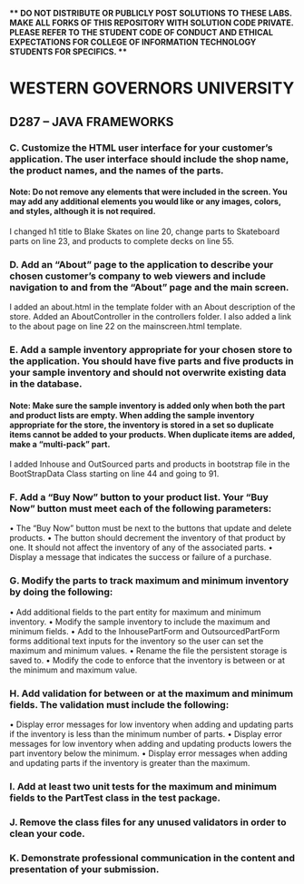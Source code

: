 <strong>** DO NOT DISTRIBUTE OR PUBLICLY POST SOLUTIONS TO THESE LABS. MAKE ALL FORKS OF THIS REPOSITORY WITH SOLUTION CODE PRIVATE. PLEASE REFER TO THE STUDENT CODE OF CONDUCT AND ETHICAL EXPECTATIONS FOR COLLEGE OF INFORMATION TECHNOLOGY STUDENTS FOR SPECIFICS. ** </strong>

# WESTERN GOVERNORS UNIVERSITY 
## D287 – JAVA FRAMEWORKS

### C.  Customize the HTML user interface for your customer’s application. The user interface should include the shop name, the product names, and the names of the parts.
#### Note: Do not remove any elements that were included in the screen. You may add any additional elements you would like or any images, colors, and styles, although it is not required.
I changed h1 title to Blake Skates on line 20, change parts to Skateboard parts on line 23, and products to complete decks on line 55.


### D.  Add an “About” page to the application to describe your chosen customer’s company to web viewers and include navigation to and from the “About” page and the main screen.
I added an about.html in the template folder with an About description of the store. Added an AboutController in the controllers folder.
I also added a link to the about page on line 22 on the mainscreen.html template.

### E.  Add a sample inventory appropriate for your chosen store to the application. You should have five parts and five products in your sample inventory and should not overwrite existing data in the database.
#### Note: Make sure the sample inventory is added only when both the part and product lists are empty. When adding the sample inventory appropriate for the store, the inventory is stored in a set so duplicate items cannot be added to your products. When duplicate items are added, make a “multi-pack” part.
I added Inhouse and OutSourced parts and products in bootstrap file in the BootStrapData Class starting on line 44 and going to 91. 

### F.  Add a “Buy Now” button to your product list. Your “Buy Now” button must meet each of the following parameters:
•  The “Buy Now” button must be next to the buttons that update and delete products.
• The button should decrement the inventory of that product by one. It should not affect the inventory of any of the associated parts.
•  Display a message that indicates the success or failure of a purchase.


### G.  Modify the parts to track maximum and minimum inventory by doing the following:
•  Add additional fields to the part entity for maximum and minimum inventory.
•  Modify the sample inventory to include the maximum and minimum fields.
•  Add to the InhousePartForm and OutsourcedPartForm forms additional text inputs for the inventory so the user can set the maximum and minimum values.
•  Rename the file the persistent storage is saved to.
•  Modify the code to enforce that the inventory is between or at the minimum and maximum value.


### H.  Add validation for between or at the maximum and minimum fields. The validation must include the following:
•  Display error messages for low inventory when adding and updating parts if the inventory is less than the minimum number of parts.
•  Display error messages for low inventory when adding and updating products lowers the part inventory below the minimum.
•  Display error messages when adding and updating parts if the inventory is greater than the maximum.


### I.  Add at least two unit tests for the maximum and minimum fields to the PartTest class in the test package.


### J.  Remove the class files for any unused validators in order to clean your code.


### K.  Demonstrate professional communication in the content and presentation of your submission.